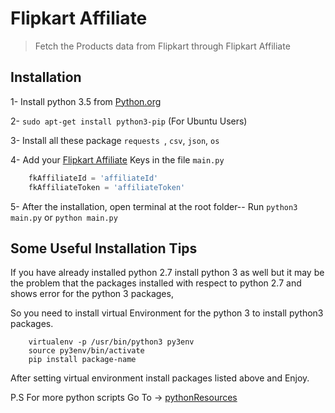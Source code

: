 # Flipkart Affiliate
> Fetch the Products data from Flipkart through Flipkart Affiliate

## Installation

1- Install python 3.5 from [Python.org](https://www.python.org)

2- `sudo apt-get install python3-pip` (For Ubuntu Users)

3- Install all these package `requests `, `csv`, `json`, `os`

4- Add your [Flipkart Affiliate](https://affiliate.flipkart.com/api/api-token) Keys in the file `main.py`

```python
    fkAffiliateId = 'affiliateId'
    fkAffiliateToken = 'affiliateToken'
```

5- After the installation, open terminal at the root folder--
    Run `python3 main.py` or `python main.py`

## Some Useful Installation Tips

If you have already installed python 2.7 install python 3 as well but it may be the problem that the packages installed with respect to python 2.7 and shows error for the python 3 packages,

So you need to install virtual Environment for the python 3 to install python3 packages.

```
    virtualenv -p /usr/bin/python3 py3env
    source py3env/bin/activate
    pip install package-name
```

After setting virtual environment install packages listed above and Enjoy.

P.S For more python scripts Go To -> [pythonResources](https://github.com/ankitjain28may/pythonResources)
